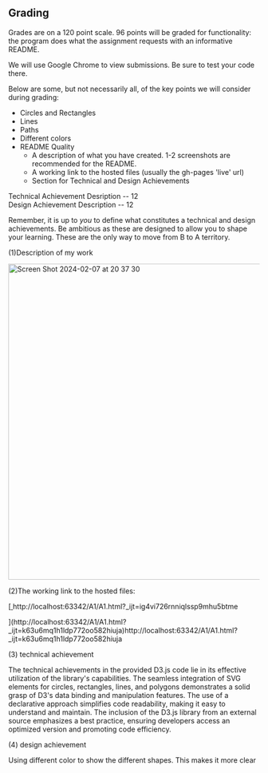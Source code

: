 
Grading
---

Grades are on a 120 point scale. 
96 points will be graded for functionality: the program does what the assignment requests with an informative README. 

We will use Google Chrome to view submissions. 
Be sure to test your code there.

Below are some, but not necessarily all, of the key points we will consider during grading:

- Circles and Rectangles  
- Lines  
- Paths  
- Different colors  
- README Quality
    - A description of what you have created. 1-2 screenshots are recommended for the README.  
    - A working link to the hosted files (usually the gh-pages 'live' url)  
    - Section for Technical and Design Achievements

Technical Achievement Desription -- 12  
Design Achievement Description -- 12

Remember, it is up to *you* to define what constitutes a technical and design achievements.
Be ambitious as these are designed to allow you to shape your learning.
These are the only way to move from B to A territory.

(1)Description of my work


<img width="633" alt="Screen Shot 2024-02-07 at 20 37 30" src="https://github.com/danile981199/a1-ghd3/assets/63995138/ee41c6d3-caab-4246-bae3-f75b1ac7bd07">


(2)The working link to the hosted files:

[[
](http://localhost:63342/A1/A1.html?_ijt=ig4vi726rnniqlssp9mhu5btme)http://localhost:63342/A1/A1.html?_ijt=ig4vi726rnniqlssp9mhu5btme

](http://localhost:63342/A1/A1.html?_ijt=k63u6mq1h1ldp772oo582hiuja)http://localhost:63342/A1/A1.html?_ijt=k63u6mq1h1ldp772oo582hiuja

(3) technical achievement

The technical achievements in the provided D3.js code lie in its effective utilization of the library's capabilities. The seamless integration of SVG elements for circles, rectangles, lines, and polygons demonstrates a solid grasp of D3's data binding and manipulation features. The use of a declarative approach simplifies code readability, making it easy to understand and maintain. The inclusion of the D3.js library from an external source emphasizes a best practice, ensuring developers access an optimized version and promoting code efficiency.

(4) design achievement

Using different color to show the different shapes. This makes it more clear
